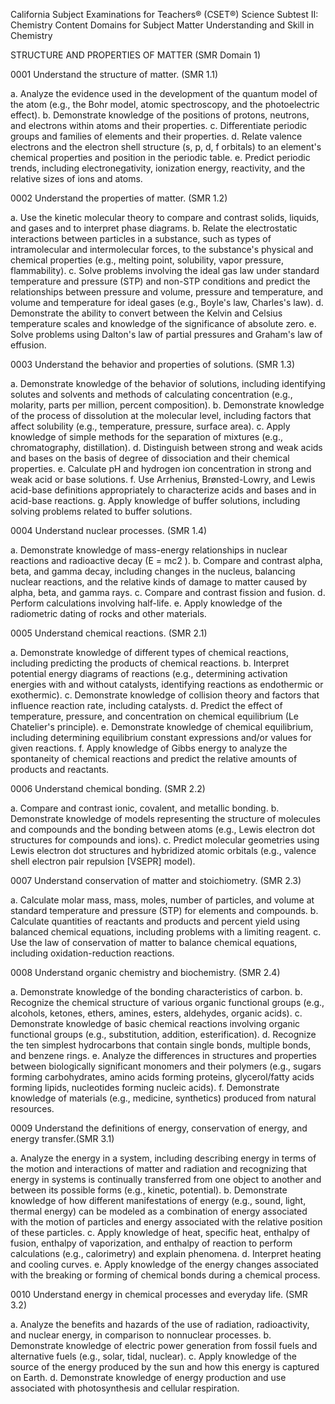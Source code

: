 California Subject Examinations for Teachers® (CSET®)
Science
Subtest II: Chemistry
Content Domains for Subject Matter Understanding and Skill in Chemistry

STRUCTURE AND PROPERTIES OF MATTER (SMR Domain 1)

0001 Understand the structure of matter. (SMR 1.1)

a. Analyze the evidence used in the development of the quantum model of the atom (e.g., the Bohr model, atomic spectroscopy, and the photoelectric effect).
b. Demonstrate knowledge of the positions of protons, neutrons, and electrons within atoms and their properties.
c. Differentiate periodic groups and families of elements and their properties.
d. Relate valence electrons and the electron shell structure (s, p, d, f orbitals) to an element's chemical properties and position in the periodic table.
e. Predict periodic trends, including electronegativity, ionization energy, reactivity, and the relative sizes of ions and atoms.


0002 Understand the properties of matter. (SMR 1.2)

a. Use the kinetic molecular theory to compare and contrast solids, liquids, and gases and to interpret phase diagrams.
b. Relate the electrostatic interactions between particles in a substance, such as types of intramolecular and intermolecular forces, to the substance's physical and chemical properties (e.g., melting point, solubility, vapor pressure, flammability).
c. Solve problems involving the ideal gas law under standard temperature and pressure (STP) and non-STP conditions and predict the relationships between pressure and volume,
pressure and temperature, and volume and temperature for ideal gases (e.g., Boyle's law, Charles's law).
d. Demonstrate the ability to convert between the Kelvin and Celsius temperature scales and knowledge of the significance of absolute zero.
e. Solve problems using Dalton's law of partial pressures and Graham's law of effusion.


0003 Understand the behavior and properties of solutions. (SMR 1.3)

a. Demonstrate knowledge of the behavior of solutions, including identifying solutes and solvents and methods of calculating concentration (e.g., molarity, parts per million, percent composition).
b. Demonstrate knowledge of the process of dissolution at the molecular level, including factors that affect solubility (e.g., temperature, pressure, surface area).
c. Apply knowledge of simple methods for the separation of mixtures (e.g., chromatography, distillation).
d. Distinguish between strong and weak acids and bases on the basis of degree of dissociation and their chemical properties.
e. Calculate pH and hydrogen ion concentration in strong and weak acid or base solutions.
f. Use Arrhenius, Brønsted-Lowry, and Lewis acid-base definitions appropriately to characterize acids and bases and in acid-base reactions.
g. Apply knowledge of buffer solutions, including solving problems related to buffer solutions.

0004 Understand nuclear processes. (SMR 1.4)

a. Demonstrate knowledge of mass-energy relationships in nuclear reactions and radioactive decay (E = mc2 ).
b. Compare and contrast alpha, beta, and gamma decay, including changes in the nucleus, balancing nuclear reactions, and the relative kinds of damage to matter caused by alpha, beta, and gamma rays.
c. Compare and contrast fission and fusion.
d. Perform calculations involving half-life.
e. Apply knowledge of the radiometric dating of rocks and other materials.


0005 Understand chemical reactions. (SMR 2.1)

a. Demonstrate knowledge of different types of chemical reactions, including predicting the products of chemical reactions.
b. Interpret potential energy diagrams of reactions (e.g., determining activation energies with and without catalysts, identifying reactions as endothermic or exothermic).
c. Demonstrate knowledge of collision theory and factors that influence reaction rate, including catalysts.
d. Predict the effect of temperature, pressure, and concentration on chemical equilibrium (Le Chatelier's principle).
e. Demonstrate knowledge of chemical equilibrium, including determining equilibrium constant expressions and/or values for given reactions.
f. Apply knowledge of Gibbs energy to analyze the spontaneity of chemical reactions and predict the relative amounts of products and reactants.


0006 Understand chemical bonding. (SMR 2.2)

a. Compare and contrast ionic, covalent, and metallic bonding.
b. Demonstrate knowledge of models representing the structure of molecules and compounds and the bonding between atoms (e.g., Lewis electron dot structures for compounds and ions).
c. Predict molecular geometries using Lewis electron dot structures and hybridized atomic orbitals (e.g., valence shell electron pair repulsion [VSEPR] model).



0007 Understand conservation of matter and stoichiometry. (SMR 2.3)

a. Calculate molar mass, mass, moles, number of particles, and volume at standard temperature and pressure (STP) for elements and compounds.
b. Calculate quantities of reactants and products and percent yield using balanced chemical equations, including problems with a limiting reagent.
c. Use the law of conservation of matter to balance chemical equations, including oxidation-reduction reactions.



0008 Understand organic chemistry and biochemistry. (SMR 2.4)

a. Demonstrate knowledge of the bonding characteristics of carbon.
b. Recognize the chemical structure of various organic functional groups (e.g., alcohols, ketones, ethers, amines, esters, aldehydes, organic acids).
c. Demonstrate knowledge of basic chemical reactions involving organic functional groups (e.g., substitution, addition, esterification).
d. Recognize the ten simplest hydrocarbons that contain single bonds, multiple bonds, and benzene rings.
e. Analyze the differences in structures and properties between biologically significant monomers and their polymers (e.g., sugars forming carbohydrates, amino acids forming proteins, glycerol/fatty acids forming lipids, nucleotides forming nucleic acids).
f. Demonstrate knowledge of materials (e.g., medicine, synthetics) produced from natural resources.


0009 Understand the definitions of energy, conservation of energy, and energy transfer.(SMR 3.1)

a. Analyze the energy in a system, including describing energy in terms of the motion and interactions of matter and radiation and recognizing that energy in systems is continually transferred from one object to another and between its possible forms (e.g., kinetic, potential).
b. Demonstrate knowledge of how different manifestations of energy (e.g., sound, light, thermal energy) can be modeled as a combination of energy associated with the motion of particles and energy associated with the relative position of these particles.
c. Apply knowledge of heat, specific heat, enthalpy of fusion, enthalpy of vaporization, and enthalpy of reaction to perform calculations (e.g., calorimetry) and explain phenomena.
d. Interpret heating and cooling curves.
e. Apply knowledge of the energy changes associated with the breaking or forming of chemical bonds during a chemical process.


0010 Understand energy in chemical processes and everyday life. (SMR 3.2)

a. Analyze the benefits and hazards of the use of radiation, radioactivity, and nuclear energy, in comparison to nonnuclear processes.
b. Demonstrate knowledge of electric power generation from fossil fuels and alternative fuels (e.g., solar, tidal, nuclear).
c. Apply knowledge of the source of the energy produced by the sun and how this energy is captured on Earth.
d. Demonstrate knowledge of energy production and use associated with photosynthesis and cellular respiration.


